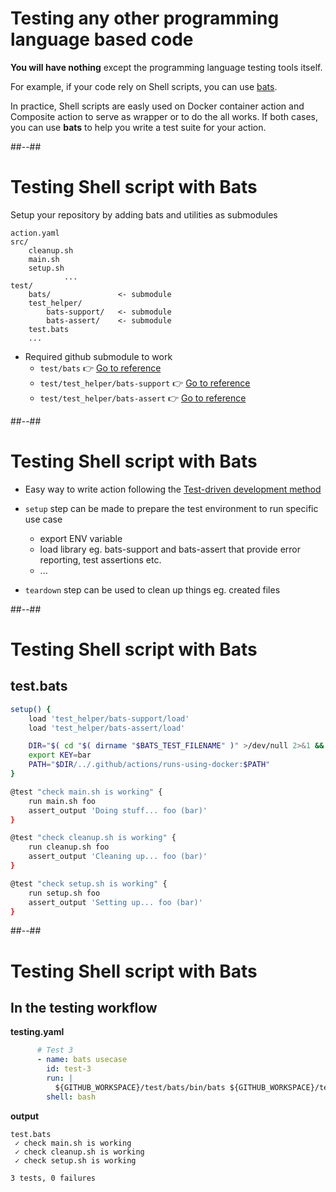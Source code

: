 <!-- .slide: class="with-code" -->

# Testing any other programming language based code

**You will have nothing** except the programming language testing tools itself.

For example, if your code rely on Shell scripts, you can use [bats](https://github.com/bats-core/bats-core).

In practice, Shell scripts are easly used on Docker container action and Composite action to serve as wrapper or to do the all works.
If both cases, you can use **bats** to help you write a test suite for your action.

##--##

<!-- .slide: class="with-code" -->

# Testing Shell script with Bats

Setup your repository by adding bats and utilities as submodules

```text
action.yaml
src/
    cleanup.sh
    main.sh
    setup.sh
            ...
test/
    bats/               <- submodule
    test_helper/
        bats-support/   <- submodule
        bats-assert/    <- submodule
    test.bats
    ...
```

- Required github submodule to work
  - `test/bats` 👉 [Go to reference](https://github.com/bats-core/bats-core.git)
  - `test/test_helper/bats-support` 👉 [Go to reference](https://github.com/bats-core/bats-support.git)
  - `test/test_helper/bats-assert` 👉 [Go to reference](https://github.com/bats-core/bats-assert.git)

##--##

# Testing Shell script with Bats

- Easy way to write action following the [Test-driven development method](https://en.wikipedia.org/wiki/Test-driven_development)

- `setup` step can be made to prepare the test environment to run specific use case
  - export ENV variable
  - load library eg. bats-support and bats-assert that provide error reporting, test assertions etc.
  - ...
- `teardown` step can be used to clean up things eg. created files

##--##

<!-- .slide: class="with-code" -->

# Testing Shell script with Bats

## test.bats

```sh
setup() {
    load 'test_helper/bats-support/load'
    load 'test_helper/bats-assert/load'

    DIR="$( cd "$( dirname "$BATS_TEST_FILENAME" )" >/dev/null 2>&1 && pwd )"
    export KEY=bar
    PATH="$DIR/../.github/actions/runs-using-docker:$PATH"
}

@test "check main.sh is working" {
    run main.sh foo
    assert_output 'Doing stuff... foo (bar)'
}

@test "check cleanup.sh is working" {
    run cleanup.sh foo
    assert_output 'Cleaning up... foo (bar)'
}

@test "check setup.sh is working" {
    run setup.sh foo
    assert_output 'Setting up... foo (bar)'
}
```

##--##

<!-- .slide: class="with-code" -->

# Testing Shell script with Bats

## In the testing workflow

**testing.yaml**

```yaml
      # Test 3
      - name: bats usecase
        id: test-3
        run: |
          ${GITHUB_WORKSPACE}/test/bats/bin/bats ${GITHUB_WORKSPACE}/test/test.bats
        shell: bash
```

**output**

```shell
test.bats
 ✓ check main.sh is working
 ✓ check cleanup.sh is working
 ✓ check setup.sh is working

3 tests, 0 failures
```
